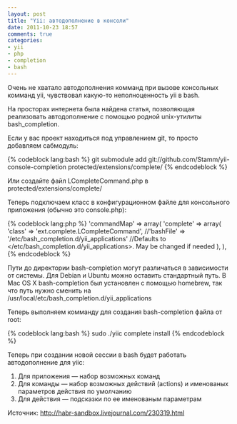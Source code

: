 ```yaml
---
layout: post
title: "Yii: автодополнение в консоли"
date: 2011-10-23 18:57
comments: true
categories: 
- yii
- php
- completion
- bash
---
```



Очень не хватало автодополнения комманд при вызове консольных комманд yii, чувствовал какую-то неполноценность yii в bash.

На просторах интернета была найдена статья, позволяющая реализовать автодополнение с помощью родной unix-утилиты bash_completion.

Если у вас проект находиться под управлением git, то просто добавляем сабмодуль:

{% codeblock lang:bash %}
git submodule add git://github.com/Stamm/yii-console-completion protected/extensions/complete/
{% endcodeblock %}

Или создайте файл LCompleteCommand.php в protected/extensions/complete/

Теперь подключаем класс в конфигурационном файле для консольного приложения (обычно это console.php):

{% codeblock lang:php %}
'commandMap' => array(
    'complete' => array(
        'class' => 'ext.complete.LCompleteCommand',
        //'bashFile' => '/etc/bash_completion.d/yii_applications' //Defaults to </etc/bash_completion.d/yii_applications>. May be changed if needed
    ),
),
{% endcodeblock %}

Пути до директории bash-completion могут различаться в зависимости от системы. Для Debian и Ubuntu можно оставить стандартный путь. В Mac OS X bash-completion был установлен с помощью homebrew, так что путь нужно сменить на /usr/local/etc/bash_completion.d/yii_applications

Теперь выполняем комманду для создания bash-completion файла от root:

{% codeblock lang:bash %}
sudo ./yiic complete install
{% endcodeblock %}

Теперь при создании новой сессии в bash будет работать автодополнение для yiic:

1. Для приложения — набор возможных команд
2. Для команды — набор возможных действий (actions) и именованых параметров действия по умолчанию
3. Для действия — подсказки по ее именованым параметрам

Источник: http://habr-sandbox.livejournal.com/230319.html